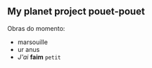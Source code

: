 My planet project pouet-pouet
-----------------------------

Obras do momento:
 - marsouille
- ur anus
 - *J'ai* **faim** `petit`

